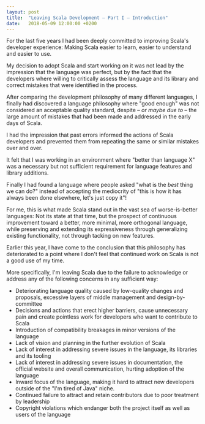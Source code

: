 ```yaml
---
layout: post
title:  "Leaving Scala Development – Part I – Introduction"
date:   2018-05-09 12:00:00 +0200
---
```


For the last five years I had been deeply committed to improving Scala's
developer experience: Making Scala easier to learn, easier to understand and
easier to use.

My decision to adopt Scala and start working on it was not lead by the
impression that the language was perfect, but by the fact that the developers
where willing to critically assess the language and its library and correct
mistakes that were identified in the process.

After comparing the development philosophy of many different languages, I
finally had discovered a language philosophy where "good enough" was not
considered an acceptable quality standard, despite – _or maybe due to_ – the
large amount of mistakes that had been made and addressed in the early days of
Scala.

I had the impression that past errors informed the actions of Scala developers
and prevented them from repeating the same or similar mistakes over and over.

It felt that I was working in an environment where "better than language X"
was a necessary but not sufficient requirement for language features and library
additions.

Finally I had found a language where people asked "what is the _best_
thing we can do?" instead of accepting the mediocrity of "this is how it has
always been done elsewhere, let's just copy it"!

For me, this is what made Scala stand out in the vast sea of worse-is-better
languages: Not its state at that time, but the prospect of continuous
improvement toward a better, more minimal, more orthogonal language, while
preserving and extending its expressiveness through generalizing existing
functionality, not through tacking on new features.

Earlier this year, I have come to the conclusion that this philosophy has
deteriorated to a point where I don't feel that continued work on Scala is not a
good use of my time.

More specifically, I'm leaving Scala due to the failure to acknowledge or
address any of the following concerns in any sufficient way:

- Deteriorating language quality caused by low-quality changes and proposals,
  excessive layers of middle management and design-by-committee
- Decisions and actions that erect higher barriers, cause unnecessary pain and
  create pointless work for developers who want to contribute to Scala
- Introduction of compatibility breakages in minor versions of the language
- Lack of vision and planning in the further evolution of Scala
- Lack of interest in addressing severe issues in the language, its libraries
  and its tooling
- Lack of interest in addressing severe issues in documentation, the official
  website and overall communication, hurting adoption of the language
- Inward focus of the language, making it hard to attract new developers
  outside of the "I'm tired of Java" niche.
- Continued failure to attract and retain contributors due to poor treatment by
  leadership
- Copyright violations which endanger both the project itself as well as users
  of the language
